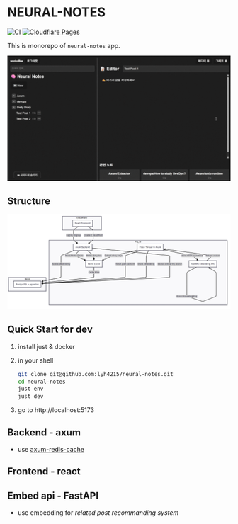 # NEURAL-NOTES
[![CI](https://github.com/lyh4215/neural-notes/actions/workflows/ci.yml/badge.svg)](https://github.com/lyh4215/neural-notes/actions/workflows/ci.yml)
[![Cloudflare Pages](https://img.shields.io/badge/Cloudflare%20Pages-Deployed-orange?logo=cloudflare)](https://neural-notes.pages.dev)

This is monorepo of `neural-notes` app.



![example](.github/docs/examples2.gif)


## Structure
![pipeline](.github/docs/pipeline.jpeg)

## Quick Start for dev
1. install just &  docker

2. in your shell
    ```bash
    git clone git@github.com:lyh4215/neural-notes.git
    cd neural-notes
    just env
    just dev
    ```
3. go to http://localhost:5173

## Backend - axum
- use [axum-redis-cache](https://github.com/lyh4215/axum-redis-cache)



## Frontend - react


## Embed api - FastAPI
- use embedding for *related post recommanding system*